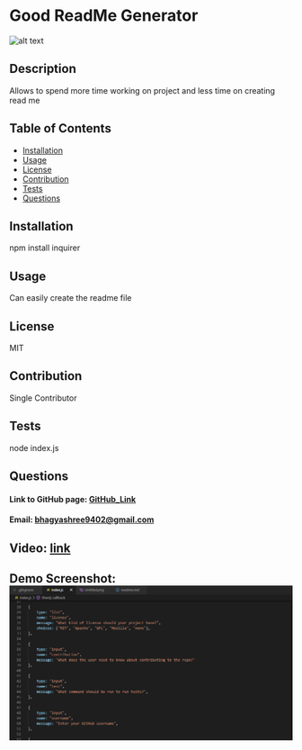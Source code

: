 # Good ReadMe Generator

![alt text](https://img.shields.io/badge/license-MIT-green)

## Description
Allows to spend more time working on project and less time on creating read me 

## Table of Contents
- [Installation](#installation)
- [Usage](#usage)
- [License](#license)
- [Contribution](#contribution)
- [Tests](#tests)
- [Questions](#questions)

## Installation
npm install inquirer

## Usage
Can easily create the readme file

## License
MIT

## Contribution
Single Contributor

## Tests
node index.js

## Questions
#### Link to GitHub page: [GitHub_Link](https://github.com/Bhagyashree9402)

#### Email: bhagyashree9402@gmail.com

## Video: [link](https://drive.google.com/file/d/1qULqFp7JGR6O2spMkeywQdbRaQNdiiSI/view)

## Demo Screenshot:![Alt Text](./utils/Untitled1.png)

